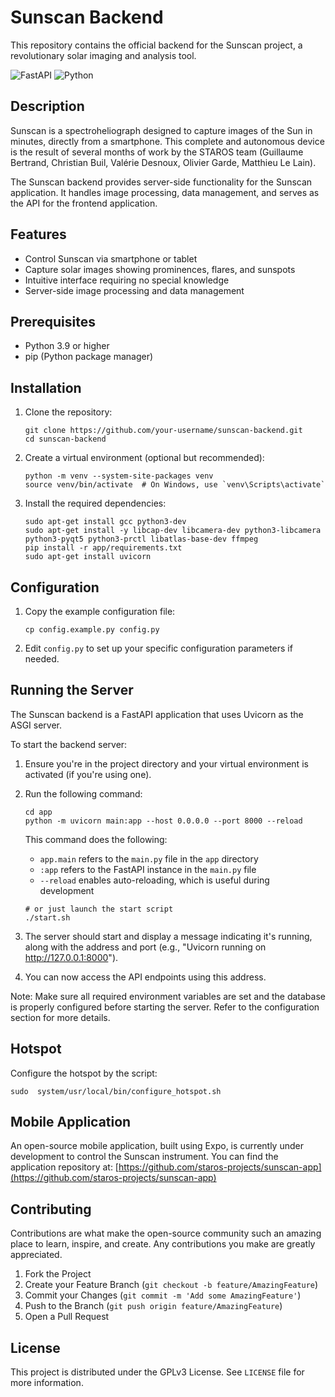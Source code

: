 # Sunscan Backend

This repository contains the official backend for the Sunscan project, a revolutionary solar imaging and analysis tool.

![FastAPI](https://img.shields.io/badge/FastAPI-005571?style=for-the-badge&logo=fastapi) ![Python](https://img.shields.io/badge/python-3670A0?style=for-the-badge&logo=python&logoColor=ffdd54)

## Description

Sunscan is a spectroheliograph designed to capture images of the Sun in minutes, directly from a smartphone. This complete and autonomous device is the result of several months of work by the STAROS team (Guillaume Bertrand, Christian Buil, Valérie Desnoux, Olivier Garde, Matthieu Le Lain).

The Sunscan backend provides server-side functionality for the Sunscan application. It handles image processing, data management, and serves as the API for the frontend application.

## Features

- Control Sunscan via smartphone or tablet
- Capture solar images showing prominences, flares, and sunspots
- Intuitive interface requiring no special knowledge
- Server-side image processing and data management

## Prerequisites

- Python 3.9 or higher
- pip (Python package manager)

## Installation

1. Clone the repository:
   ```
   git clone https://github.com/your-username/sunscan-backend.git
   cd sunscan-backend
   ```

2. Create a virtual environment (optional but recommended):
   ```
   python -m venv --system-site-packages venv
   source venv/bin/activate  # On Windows, use `venv\Scripts\activate`
   ```

3. Install the required dependencies:
   ```
   sudo apt-get install gcc python3-dev
   sudo apt-get install -y libcap-dev libcamera-dev python3-libcamera python3-pyqt5 python3-prctl libatlas-base-dev ffmpeg
   pip install -r app/requirements.txt
   sudo apt-get install uvicorn
   ```

## Configuration

1. Copy the example configuration file:
   ```
   cp config.example.py config.py
   ```

2. Edit `config.py` to set up your specific configuration parameters if needed.

## Running the Server

The Sunscan backend is a FastAPI application that uses Uvicorn as the ASGI server.

To start the backend server:

1. Ensure you're in the project directory and your virtual environment is activated (if you're using one).

2. Run the following command:
   ```
   cd app
   python -m uvicorn main:app --host 0.0.0.0 --port 8000 --reload

   ```

   This command does the following:
   - `app.main` refers to the `main.py` file in the `app` directory
   - `:app` refers to the FastAPI instance in the `main.py` file
   - `--reload` enables auto-reloading, which is useful during development

   ```
   # or just launch the start script
   ./start.sh
   ```

3. The server should start and display a message indicating it's running, along with the address and port (e.g., "Uvicorn running on http://127.0.0.1:8000").

4. You can now access the API endpoints using this address.

Note: Make sure all required environment variables are set and the database is properly configured before starting the server. Refer to the configuration section for more details.

## Hotspot

Configure the hotspot by the script:
```
sudo  system/usr/local/bin/configure_hotspot.sh
```


## Mobile Application

An open-source mobile application, built using Expo, is currently under development to control the Sunscan instrument. You can find the application repository at: [https://github.com/staros-projects/sunscan-app](https://github.com/staros-projects/sunscan-app)

## Contributing

Contributions are what make the open-source community such an amazing place to learn, inspire, and create. Any contributions you make are greatly appreciated.

1. Fork the Project
2. Create your Feature Branch (`git checkout -b feature/AmazingFeature`)
3. Commit your Changes (`git commit -m 'Add some AmazingFeature'`)
4. Push to the Branch (`git push origin feature/AmazingFeature`)
5. Open a Pull Request

## License

This project is distributed under the GPLv3 License. See `LICENSE` file for more information.
